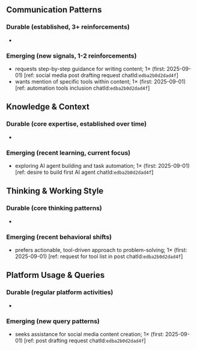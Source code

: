 ## Communication Patterns
### Durable (established, 3+ reinforcements)
- 
### Emerging (new signals, 1-2 reinforcements)
- requests step-by-step guidance for writing content; 1× (first: 2025-09-01) [ref: social media post drafting request chatId:`edba2b0d2dad4f`]
- wants mention of specific tools within content; 1× (first: 2025-09-01) [ref: automation tools inclusion chatId:`edba2b0d2dad4f`]

## Knowledge & Context
### Durable (core expertise, established over time)
- 
### Emerging (recent learning, current focus)
- exploring AI agent building and task automation; 1× (first: 2025-09-01) [ref: desire to build first AI agent chatId:`edba2b0d2dad4f`]

## Thinking & Working Style
### Durable (core thinking patterns)
- 
### Emerging (recent behavioral shifts)
- prefers actionable, tool-driven approach to problem-solving; 1× (first: 2025-09-01) [ref: request for tool list in post chatId:`edba2b0d2dad4f`]

## Platform Usage & Queries
### Durable (regular platform activities)
- 
### Emerging (new query patterns)
- seeks assistance for social media content creation; 1× (first: 2025-09-01) [ref: post drafting request chatId:`edba2b0d2dad4f`]